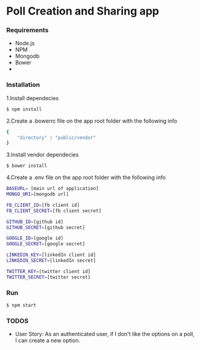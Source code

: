 # Poll Creation and Sharing app

### Requirements
- Node.js
- NPM
- Mongodb
- Bower
- 
### Installation

1.Install dependecies 

```sh
$ npm install
```

2.Create a .bowerrc file on the app root folder with the following info

```sh
{
    "directory" : "public/vendor"
}
```
3.Install vendor dependecies

```sh
$ bower install
```

4.Create a .env file on the app root folder with the following info

```sh
BASEURL= [main url of application]
MONGO_URI=[mongodb url]

FB_CLIENT_ID=[fb client id]
FB_CLIENT_SECRET=[fb client secret]

GITHUB_ID=[github id]
GITHUB_SECRET=[github secret]

GOOGLE_ID=[google id]
GOOGLE_SECRET=[google secret]

LINKEDIN_KEY=[linkedIn client id]
LINKEDIN_SECRET=[linkedIn secret]

TWITTER_KEY=[twitter client id]
TWITTER_SECRET=[twitter secret]
```
### Run

```sh
$ npm start
```

### TODOS

 - User Story: As an authenticated user, if I don't like the options on a poll, I can create a new option.
